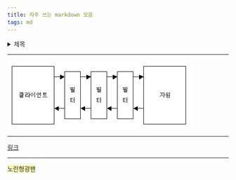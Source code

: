 ```yaml
---
title: 자주 쓰는 markdown 모음
tags: md
---
```


<details>
<summary>제목</summary>
<div markdown="1">

</div>
</details>

---

<img src="/assets/images/servlet-filter-chain.jpg" title="참고 이미지" alt="이미지" />

---

[링크](https://ksg0000.github.io/2023/04/10/spring-login.html)

---

<span style="color:#2D3748; background-color:#fff5b1">노란형광팬</span>